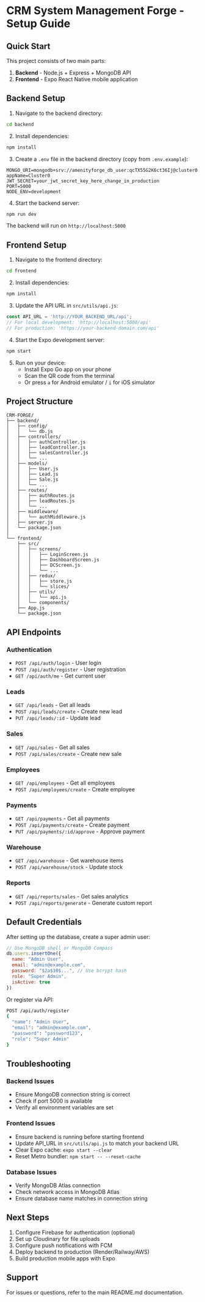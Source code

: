 # CRM System Management Forge - Setup Guide

## Quick Start

This project consists of two main parts:
1. **Backend** - Node.js + Express + MongoDB API
2. **Frontend** - Expo React Native mobile application

## Backend Setup

1. Navigate to the backend directory:
```bash
cd backend
```

2. Install dependencies:
```bash
npm install
```

3. Create a `.env` file in the backend directory (copy from `.env.example`):
```env
MONGO_URI=mongodb+srv://amenityforge_db_user:qcTX55G2K6ct36Ij@cluster0.ibp4qe2.mongodb.net/CRM?appName=Cluster0
JWT_SECRET=your_jwt_secret_key_here_change_in_production
PORT=5000
NODE_ENV=development
```

4. Start the backend server:
```bash
npm run dev
```

The backend will run on `http://localhost:5000`

## Frontend Setup

1. Navigate to the frontend directory:
```bash
cd frontend
```

2. Install dependencies:
```bash
npm install
```

3. Update the API URL in `src/utils/api.js`:
```javascript
const API_URL = 'http://YOUR_BACKEND_URL/api';
// For local development: 'http://localhost:5000/api'
// For production: 'https://your-backend-domain.com/api'
```

4. Start the Expo development server:
```bash
npm start
```

5. Run on your device:
   - Install Expo Go app on your phone
   - Scan the QR code from the terminal
   - Or press `a` for Android emulator / `i` for iOS simulator

## Project Structure

```
CRM-FORGE/
├── backend/
│   ├── config/
│   │   └── db.js
│   ├── controllers/
│   │   ├── authController.js
│   │   ├── leadController.js
│   │   ├── salesController.js
│   │   └── ...
│   ├── models/
│   │   ├── User.js
│   │   ├── Lead.js
│   │   ├── Sale.js
│   │   └── ...
│   ├── routes/
│   │   ├── authRoutes.js
│   │   ├── leadRoutes.js
│   │   └── ...
│   ├── middleware/
│   │   └── authMiddleware.js
│   ├── server.js
│   └── package.json
│
└── frontend/
    ├── src/
    │   ├── screens/
    │   │   ├── LoginScreen.js
    │   │   ├── DashboardScreen.js
    │   │   ├── DCScreen.js
    │   │   └── ...
    │   ├── redux/
    │   │   ├── store.js
    │   │   └── slices/
    │   ├── utils/
    │   │   └── api.js
    │   └── components/
    ├── App.js
    └── package.json
```

## API Endpoints

### Authentication
- `POST /api/auth/login` - User login
- `POST /api/auth/register` - User registration
- `GET /api/auth/me` - Get current user

### Leads
- `GET /api/leads` - Get all leads
- `POST /api/leads/create` - Create new lead
- `PUT /api/leads/:id` - Update lead

### Sales
- `GET /api/sales` - Get all sales
- `POST /api/sales/create` - Create new sale

### Employees
- `GET /api/employees` - Get all employees
- `POST /api/employees/create` - Create employee

### Payments
- `GET /api/payments` - Get all payments
- `POST /api/payments/create` - Create payment
- `PUT /api/payments/:id/approve` - Approve payment

### Warehouse
- `GET /api/warehouse` - Get warehouse items
- `POST /api/warehouse/stock` - Update stock

### Reports
- `GET /api/reports/sales` - Get sales analytics
- `POST /api/reports/generate` - Generate custom report

## Default Credentials

After setting up the database, create a super admin user:

```javascript
// Use MongoDB shell or MongoDB Compass
db.users.insertOne({
  name: "Admin User",
  email: "admin@example.com",
  password: "$2a$10$...", // Use bcrypt hash
  role: "Super Admin",
  isActive: true
})
```

Or register via API:
```bash
POST /api/auth/register
{
  "name": "Admin User",
  "email": "admin@example.com",
  "password": "password123",
  "role": "Super Admin"
}
```

## Troubleshooting

### Backend Issues
- Ensure MongoDB connection string is correct
- Check if port 5000 is available
- Verify all environment variables are set

### Frontend Issues
- Ensure backend is running before starting frontend
- Update API_URL in `src/utils/api.js` to match your backend URL
- Clear Expo cache: `expo start --clear`
- Reset Metro bundler: `npm start -- --reset-cache`

### Database Issues
- Verify MongoDB Atlas connection
- Check network access in MongoDB Atlas
- Ensure database name matches in connection string

## Next Steps

1. Configure Firebase for authentication (optional)
2. Set up Cloudinary for file uploads
3. Configure push notifications with FCM
4. Deploy backend to production (Render/Railway/AWS)
5. Build production mobile apps with Expo

## Support

For issues or questions, refer to the main README.md documentation.

